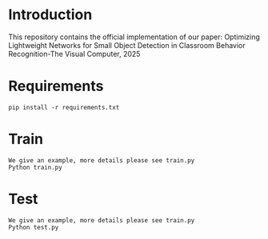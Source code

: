 # Introduction
This repository contains the official implementation of our paper:
Optimizing Lightweight Networks for Small Object Detection in Classroom Behavior Recognition-The Visual Computer, 2025
# Requirements
    pip install -r requirements.txt
# Train
    We give an example, more details please see train.py
    Python train.py
# Test
    We give an example, more details please see train.py
    Python test.py
